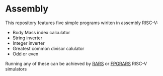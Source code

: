# Assembly
 This repository features five simple programs wiriten in assembly RISC-V:
 
 <ul>
  <li> Body Mass index calculator</li>
  <li> String inverter</li>
  <li> Integer inverter</li>
  <li> Greatest common divisor calulator</li>
  <li> Odd or even</li>
 </ul>
 
 Running any of these can be achieved by <a href="https://github.com/TheThirdOne/rars">RARS</a> or <a href="https://github.com/LeoRiether/FPGRARS">FPGRARS</a> 
 RISC-V simulators
